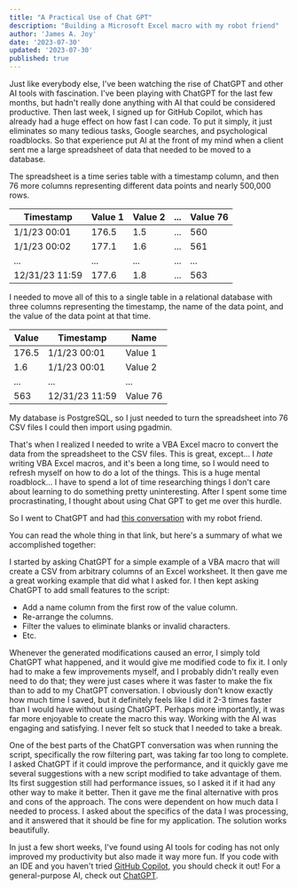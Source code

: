 ```yaml
---
title: "A Practical Use of Chat GPT"
description: "Building a Microsoft Excel macro with my robot friend"
author: 'James A. Joy'
date: '2023-07-30'
updated: '2023-07-30'
published: true
---
```


Just like everybody else, I've been watching the rise of ChatGPT and other AI tools with fascination. I've been playing with ChatGPT for the last few months, but hadn't really done anything with AI that could be considered productive. Then last week, I signed up for GitHub Copilot, which has already had a huge effect on how fast I can code. To put it simply, it just eliminates so many tedious tasks, Google searches, and psychological roadblocks. So that experience put AI at the front of my mind when a client sent me a large spreadsheet of data that needed to be moved to a database.

The spreadsheet is a time series table with a timestamp column, and then 76 more columns representing different data points and nearly 500,000 rows.

<table>
  <thead>
    <tr>
      <th>Timestamp</th>
      <th>Value 1</th>
      <th>Value 2</th>
      <th>...</th>
      <th>Value 76</th>
    </tr>
  </thead>
  <tbody>
    <tr>
      <td>1/1/23 00:01</td>
      <td>176.5</td>
      <td>1.5</td>
      <td>...</td>
      <td>560</td>
    </tr>
    <tr>
      <td>1/1/23 00:02</td>
      <td>177.1</td>
      <td>1.6</td>
      <td>...</td>
      <td>561</td>
    </tr>
    <tr>
      <td>...</td>
      <td>...</td>
      <td>...</td>
      <td>...</td>
      <td>...</td>
    </tr>
    <tr>
      <td>12/31/23 11:59</td>
      <td>177.6</td>
      <td>1.8</td>
      <td>...</td>
      <td>563</td>
    </tr>
  </tbody>
</table>

I needed to move all of this to a single table in a relational database with three columns representing the timestamp, the name of the data point, and the value of the data point at that time.

<table>
  <thead>
    <tr>
      <th>Value</th>
      <th>Timestamp</th>
      <th>Name</th>
    </tr>
  </thead>
  <tbody>
    <tr>
      <td>176.5</td>
      <td>1/1/23 00:01</td>
      <td>Value 1</td>
    </tr>
    <tr>
      <td>1.6</td>
      <td>1/1/23 00:01</td>
      <td>Value 2</td>
    </tr>
    <tr>
      <td>...</td>
      <td>...</td>
      <td>...</td>
    </tr>
    <tr>
      <td>563</td>
      <td>12/31/23 11:59</td>
      <td>Value 76</td>
    </tr>
  </tbody>
</table>

My database is PostgreSQL, so I just needed to turn the spreadsheet into 76 CSV files I could then import using pgadmin.

That's when I realized I needed to write a VBA Excel macro to convert the data from the spreadsheet to the CSV files. This is great, except... I *hate* writing VBA Excel macros, and it's been a long time, so I would need to refresh myself on how to do a lot of the things. This is a huge mental roadblock... I have to spend a lot of time researching things I don't care about learning to do something pretty uninteresting. After I spent some time procrastinating, I thought about using Chat GPT to get me over this hurdle.

So I went to ChatGPT and had [this conversation](https://chat.openai.com/share/f45bf494-2c99-44dc-a359-ea609f37b444) with my robot friend.

You can read the whole thing in that link, but here's a summary of what we accomplished together:

I started by asking ChatGPT for a simple example of a VBA macro that will create a CSV from arbitrary columns of an Excel worksheet. It then gave me a great working example that did what I asked for. I then kept asking ChatGPT to add small features to the script:

- Add a name column from the first row of the value column.
- Re-arrange the columns.
- Filter the values to eliminate blanks or invalid characters.
- Etc.

Whenever the generated modifications caused an error, I simply told ChatGPT what happened, and it would give me modified code to fix it. I only had to make a few improvements myself, and I probably didn't really even need to do that; they were just cases where it was faster to make the fix than to add to my ChatGPT conversation. I obviously don't know exactly how much time I saved, but it definitely feels like I did it 2-3 times faster than I would have without using ChatGPT. Perhaps more importantly, it was far more enjoyable to create the macro this way. Working with the AI was engaging and satisfying. I never felt so stuck that I needed to take a break.

One of the best parts of the ChatGPT conversation was when running the script, specifically the row filtering part, was taking far too long to complete. I asked ChatGPT if it could improve the performance, and it quickly gave me several suggestions with a new script modified to take advantage of them. Its first suggestion still had performance issues, so I asked it if it had any other way to make it better. Then it gave me the final alternative with pros and cons of the approach. The cons were dependent on how much data I needed to process. I asked about the specifics of the data I was processing, and it answered that it should be fine for my application. The solution works beautifully.

In just a few short weeks, I've found using AI tools for coding has not only improved my productivity but also made it way more fun. If you code with an IDE and you haven't tried [GitHub Copilot](https://github.com/features/copilot), you should check it out! For a general-purpose AI, check out [ChatGPT](https://chat.openai.com/).